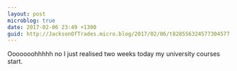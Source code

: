 ```yaml
---
layout: post
microblog: true
date: 2017-02-06 23:49 +1300
guid: http://JacksonOfTrades.micro.blog/2017/02/06/t828556324577304577.html
---
```

Ooooooohhhhh no I just realised two weeks today my university courses start.
